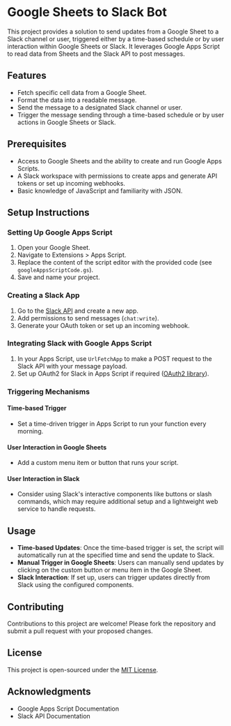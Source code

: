 # Google Sheets to Slack Bot

This project provides a solution to send updates from a Google Sheet to a Slack channel or user, triggered either by a time-based schedule or by user interaction within Google Sheets or Slack. It leverages Google Apps Script to read data from Sheets and the Slack API to post messages.

## Features

- Fetch specific cell data from a Google Sheet.
- Format the data into a readable message.
- Send the message to a designated Slack channel or user.
- Trigger the message sending through a time-based schedule or by user actions in Google Sheets or Slack.

## Prerequisites

- Access to Google Sheets and the ability to create and run Google Apps Scripts.
- A Slack workspace with permissions to create apps and generate API tokens or set up incoming webhooks.
- Basic knowledge of JavaScript and familiarity with JSON.

## Setup Instructions

### Setting Up Google Apps Script

1. Open your Google Sheet.
2. Navigate to Extensions > Apps Script.
3. Replace the content of the script editor with the provided code (see `googleAppsScriptCode.gs`).
4. Save and name your project.

### Creating a Slack App

1. Go to the [Slack API](https://api.slack.com/apps) and create a new app.
2. Add permissions to send messages (`chat:write`).
3. Generate your OAuth token or set up an incoming webhook.

### Integrating Slack with Google Apps Script

1. In your Apps Script, use `UrlFetchApp` to make a POST request to the Slack API with your message payload.
2. Set up OAuth2 for Slack in Apps Script if required ([OAuth2 library](https://github.com/googleworkspace/apps-script-oauth2)).

### Triggering Mechanisms

#### Time-based Trigger

- Set a time-driven trigger in Apps Script to run your function every morning.

#### User Interaction in Google Sheets

- Add a custom menu item or button that runs your script.

#### User Interaction in Slack

- Consider using Slack's interactive components like buttons or slash commands, which may require additional setup and a lightweight web service to handle requests.

## Usage

- **Time-based Updates**: Once the time-based trigger is set, the script will automatically run at the specified time and send the update to Slack.
- **Manual Trigger in Google Sheets**: Users can manually send updates by clicking on the custom button or menu item in the Google Sheet.
- **Slack Interaction**: If set up, users can trigger updates directly from Slack using the configured components.

## Contributing

Contributions to this project are welcome! Please fork the repository and submit a pull request with your proposed changes.

## License

This project is open-sourced under the [MIT License](LICENSE).

## Acknowledgments

- Google Apps Script Documentation
- Slack API Documentation
